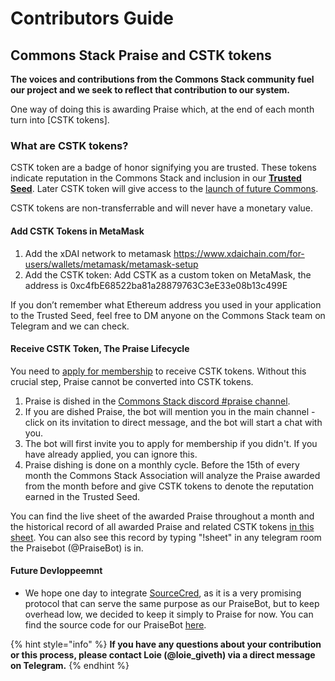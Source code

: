 # Contributors Guide

## Commons Stack Praise and CSTK tokens

**The voices and contributions from the Commons Stack community fuel our project and we seek to reflect that contribution to our system.**

One way of doing this is awarding Praise which, at the end of each month turn into [CSTK tokens].

### What are CSTK tokens?
CSTK token are a badge of honor signifying you are trusted. These tokens indicate reputation in the Commons Stack and inclusion in our [**Trusted Seed**](https://medium.com/giveth/the-trusted-seed-of-the-commons-stack-5af6fb04cd30). Later CSTK token will give access to the [launch of future Commons](https://medium.com/giveth/the-commons-stack-scaling-the-commons-to-re-prioritize-people-and-the-planet-fdc076aec4eb).

CSTK tokens are non-transferrable and will never have a monetary value.

#### Add CSTK Tokens in MetaMask

1) Add the xDAI network to metamask https://www.xdaichain.com/for-users/wallets/metamask/metamask-setup
2) Add the CSTK token: Add CSTK as a custom token on MetaMask, the address is 0xc4fbE68522ba81a28879763C3eE33e08b13c499E

If you don’t remember what Ethereum address you used in your application to the Trusted Seed, feel free to DM anyone on the Commons Stack team on Telegram and we can check.

#### Receive CSTK Token, The Praise Lifecycle

You need to [apply for membership](http://commonsstack.org/apply) to receive CSTK tokens. Without this crucial step, Praise cannot be converted into CSTK tokens.

1) Praise is dished in the [Commons Stack discord #praise channel](https://discord.gg/deuSm9nv).
2) If you are dished Praise, the bot will mention you in the main channel - click on its invitation to direct message, and the bot will start a chat with you.
3) The bot will first invite you to apply for membership if you didn't. If you have already applied, you can ignore this.
4) Praise dishing is done on a monthly cycle. Before the 15th of every month the Commons Stack Association will analyze the Praise awarded from the month before and give CSTK tokens to denote the reputation earned in the Trusted Seed.

You can find the live sheet of the awarded Praise throughout a month and the historical record of all awarded Praise and related CSTK tokens [in this sheet](https://docs.google.com/spreadsheets/d/1Qxgjg4YxTBNIIwIEm3WGDcmGs_8Klv-UzztQCzYLvNA/edit?usp=sharing). You can also see this record by typing "!sheet" in any telegram room the Praisebot \(@PraiseBot\) is in.


#### Future Devloppeemnt
* We hope one day to integrate [SourceCred](https://sourcecred.io/), as it is a very promising protocol that can serve the same purpose as our PraiseBot, but to keep overhead low, we decided to keep it simply to Praise for now. You can find the source code for our PraiseBot [here](https://github.com/commons-stack/CommonsStackBot).

{% hint style="info" %}
**If you have any questions about your contribution or this process, please contact Loie \(@loie\_giveth\) via a direct message on Telegram.**
{% endhint %}

